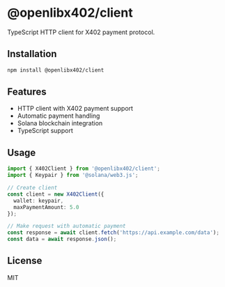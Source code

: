 # @openlibx402/client

TypeScript HTTP client for X402 payment protocol.

## Installation

```bash
npm install @openlibx402/client
```

## Features

- HTTP client with X402 payment support
- Automatic payment handling
- Solana blockchain integration
- TypeScript support

## Usage

```typescript
import { X402Client } from '@openlibx402/client';
import { Keypair } from '@solana/web3.js';

// Create client
const client = new X402Client({
  wallet: keypair,
  maxPaymentAmount: 5.0
});

// Make request with automatic payment
const response = await client.fetch('https://api.example.com/data');
const data = await response.json();
```

## License

MIT